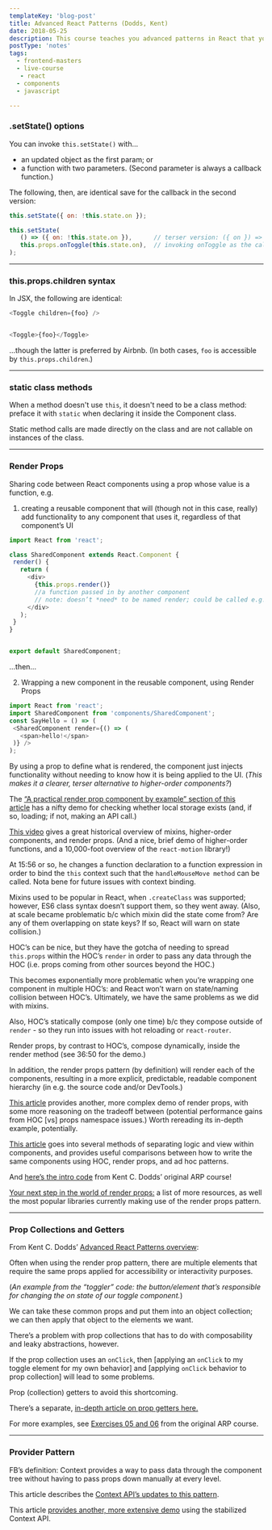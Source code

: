 ```yaml
---
templateKey: 'blog-post'
title: Advanced React Patterns (Dodds, Kent)
date: 2018-05-25
description: This course teaches you advanced patterns in React that you can use to make components that are simple, flexible, and enjoyable to work with.
postType: 'notes'
tags:
  - frontend-masters
  - live-course
   - react
  - components
  - javascript

---
```


### .setState() options
You can invoke `this.setState()` with...
* an updated object as the first param; or 
* a function with two parameters. (Second parameter is always a callback function.)

The following, then, are identical save for the callback in the second version: 

```javascript
this.setState({ on: !this.state.on });

this.setState(
   () => ({ on: !this.state.on }),      // terser version: ({ on }) => ({ on: !on }) 
   this.props.onToggle(this.state.on),  // invoking onToggle as the callback function
);
```

---

### this.props.children syntax
In JSX, the following are identical: 

```javascript
<Toggle children={foo} />


<Toggle>{foo}</Toggle>
```

...though the latter is preferred by Airbnb. 
(In both cases, `foo` is accessible by `this.props.children`.)

---

### static class methods

When a method doesn't use `this`, it doesn't need to be a class method: preface it with `static` when declaring it inside the Component class.

Static method calls are made directly on the class and are not callable on instances of the class.

---

### Render Props

Sharing code between React components using a prop whose value is a function, e.g. 

1. creating a reusable component that will (though not in this case, really) add functionality to any component that uses it, regardless of that component’s UI

```javascript
import React from 'react';

class SharedComponent extends React.Component {
 render() {
   return (
     <div>
       {this.props.render()} 
       //a function passed in by another component
       // note: doesn’t *need* to be named render; could be called e.g. wrapThisInADiv
     </div>
   );
 }
}


export default SharedComponent;
```
...then...

2. Wrapping a new component in the reusable component, using Render Props

```javascript
import React from 'react';
import SharedComponent from 'components/SharedComponent';
const SayHello = () => (
 <SharedComponent render={() => (
   <span>hello!</span>
 )} />
);
```

By using a prop to define what is rendered, the component just injects functionality without needing to know how it is being applied to the UI. (_This makes it a clearer, terser alternative to higher-order components?_)

The [“A practical render prop component by example” section of this article](https://levelup.gitconnected.com/understanding-react-render-props-by-example-71f2162fd0f2) has a nifty demo for checking whether local storage exists (and, if so, loading; if not, making an API call.)

[This video](https://cdb.reacttraining.com/use-a-render-prop-50de598f11ce) gives a great historical overview of mixins, higher-order components, and render props. (And a nice, brief demo of higher-order functions, and a 10,000-foot overview of the `react-motion` library!)

At 15:56 or so, he changes a function declaration to a function expression in order to bind the `this` context such that the `handleMouseMove method` can be called. Nota bene for future issues with context binding.

Mixins used to be popular in React, when `.createClass` was supported; however, ES6 class syntax doesn’t support them, so they went away. (Also, at scale became problematic b/c which mixin did the state come from? Are any of them overlapping on state keys? If so, React will warn on state collision.)

HOC’s can be nice, but they have the gotcha of needing to spread `this.props` within the HOC’s `render` in order to pass any data through the HOC (i.e. props coming from other sources beyond the HOC.)

This becomes exponentially more problematic when you’re wrapping one component in multiple HOC’s: and React won’t warn on state/naming collision between HOC’s. Ultimately, we have the same problems as we did with mixins.

Also, HOC’s statically compose (only one time) b/c they compose outside of `render` - so they run into issues with hot reloading or `react-router`.

Render props, by contrast to HOC’s, compose dynamically, inside the render method (see 36:50 for the demo.)

In addition, the render props pattern (by definition) will render each of the components, resulting in a more explicit, predictable, readable component hierarchy (in e.g. the source code and/or DevTools.)

[This article](https://medium.com/merrickchristensen/function-as-child-components-5f3920a9ace9) provides another, more complex demo of render props, with some more reasoning on the tradeoff between (potential performance gains from HOC [vs] props namespace issues.) Worth rereading its in-depth example, potentially.

[This article](https://lucasmreis.github.io/blog/simple-react-patterns/) goes into several methods of separating logic and view within components, and provides useful comparisons between how to write the same components using HOC, render props, and ad hoc patterns.

And [here’s the intro code](https://github.com/kentcdodds/advanced-react-patterns-v2/blob/master/src/exercises-final/04.js) from Kent C. Dodds’ original ARP course!

[Your next step in the world of render props:](https://github.com/jaredpalmer/awesome-react-render-props) a list of more resources, as well the most popular libraries currently making use of the render props pattern.

---

### Prop Collections and Getters
From Kent C. Dodds’ [Advanced React Patterns overview](https://blog.kentcdodds.com/advanced-react-component-patterns-56af2b74bc5f):

Often when using the render prop pattern, there are multiple elements that require the same props applied for accessibility or interactivity purposes. 

(_An example from the “toggler” code: the button/element that’s responsible for changing the on state of our toggle component._)

We can take these common props and put them into an object collection; we can then apply that object to the elements we want.

There’s a problem with prop collections that has to do with composability and leaky abstractions, however. 

If the prop collection uses an `onClick`, then [applying an `onClick` to my toggle element for my own behavior] and [applying `onClick` behavior to prop collection] will lead to some problems. 

Prop (collection) getters to avoid this shortcoming. 

There’s a separate, [in-depth article on prop getters here.](https://blog.kentcdodds.com/how-to-give-rendering-control-to-users-with-prop-getters-549eaef76acf)

For more examples, see [Exercises 05 and 06](https://github.com/kentcdodds/advanced-react-patterns-v2/tree/master/src/exercises-final) from the original ARP course.
________________

### Provider Pattern

FB’s definition: Context provides a way to pass data through the component tree without having to pass props down manually at every level.

This article describes the [Context API’s updates to this pattern](https://www.robinwieruch.de/react-context-api/).

This article [provides another, more extensive demo](https://itnext.io/using-advanced-design-patterns-to-create-flexible-and-reusable-react-components-part-2-react-3c5662b997ab) using the stabilized Context API.